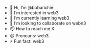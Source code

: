- 👋 Hi, I’m @bobarichie
- 👀 I’m interested in web3
- 🌱 I’m currently learning web3
- 💞️ I’m looking to collaborate on webn3
- 📫 How to reach me X
- 😄 Pronouns: web3
- ⚡ Fun fact: web3

<!---
bobarichie/bobarichie is a ✨ special ✨ repository because its `README.md` (this file) appears on your GitHub profile.
You can click the Preview link to take a look at your changes.
--->
